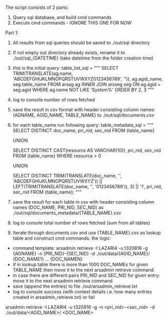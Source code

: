 The script consists of 2 parts:
1. Query sql database, and build cmd commands
2. Execute cmd commands - IGNORE THIS ONE FOR NOW

Part 1:
1. All results from sql queries should be saved to ./out/sql directory
2. If not empty out directory already exists, rename it to ./out/sql_{DATETIME} (take datetime from the folder creation time)
3. this is the initial query:
table_list_sql = """
SELECT TRIM(TRANSLATE(ag.name, 'ABCDEFGHIJKLMNOPQRSTUVWXYZ0123456789', '')), ag.agid_name, seg.table_name
FROM arsag ag
INNER JOIN arsseg seg ON ag.agid = seg.agid
WHERE ag.name NOT LIKE 'System%'
ORDER BY 2, 3
"""
4. log to console number of rows fetched
5. save the result in csv format with header consisting column names (AGNAME, AGID_NAME, TABLE_NAME) to ./out/sql/documents.csv
6. for each table_name run following query:
table_metadata_sql = """
   SELECT DISTINCT doc_name, pri_nid, sec_nid
   FROM {table_name}

   UNION

   SELECT DISTINCT
   CAST(resource AS VARCHAR(10)),
   pri_nid, sec_nid
   FROM {table_name}
   WHERE resource > 0

   UNION

   SELECT DISTINCT
   TRIM(TRANSLATE(doc_name, '', 'ABCDEFGHIJKLMNOPQRSTUVWXYZ')) ||
   LEFT(TRIM(TRANSLATE(doc_name, '', '0123456789')), 3) || '1',
   pri_nid, sec_nid
   FROM {table_name};
   """
7. save the result for each table in csv with header consisting column names (DOC_NAME, PRI_NID, SEC_NID) as ./out/sql/documents_metadata/{TABLE_NAME}.csv
8. log to console total number of rows fetched (sum from all tables)
9. Iterate through documents.csv and use {TABLE_NAME}.csv as lookup table and construct cmd commands. the logic:
- command template: arsadmin retrieve -I LAZARI4 -u t320818 -g {AGNAME} -n {PRI_NID}-{SEC_NID} -d ./out/data/{AGID_NAME}/ {DOC_NAME1} ... {DOC_NAMEN} 
- if in lookup table there is more than 1000 DOC_NAMEs for given TABLE_NAME then move it to the next arsadmin retrieve command
- in case there are different pairs PRI_NID and SEC_NID for given entry: move it to the next arsadmin retrieve command
- save (append the entries) to file ./out/arsadmin_retrieve.txt
- log to console success (with context details i.e. how many entries created in arsadmin_retrieve.txt) or fail

arsadmin retrieve -I LAZARI4 -u t320818 -g <AGNAME> -n <pri_nid>-<sec_nid> -d ./out/data/<AGID_NAME>/ <DOC_NAME>
 
